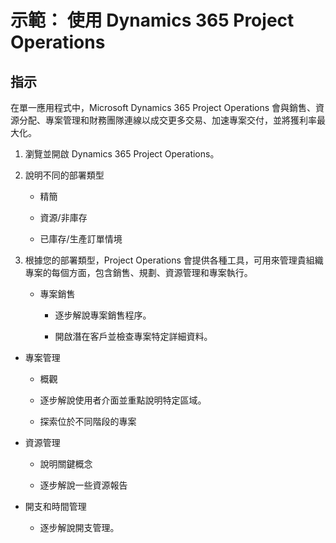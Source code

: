 ﻿---
demo:
    title: '示範： 使用 Dynamics 365 Project Operations'
    module: '模組 5： 學習 Dynamics 365 Project Operations 的基礎知識'
---

# 示範： 使用 Dynamics 365 Project Operations

## 指示

在單一應用程式中，Microsoft Dynamics 365 Project Operations 會與銷售、資源分配、專案管理和財務團隊連線以成交更多交易、加速專案交付，並將獲利率最大化。

1. 瀏覽並開啟 Dynamics 365 Project Operations。

2. 說明不同的部署類型

	- 精簡

	- 資源/非庫存 

	- 已庫存/生產訂單情境

3. 根據您的部署類型，Project Operations 會提供各種工具，可用來管理貴組織專案的每個方面，包含銷售、規劃、資源管理和專案執行。 

	- 專案銷售

		- 逐步解說專案銷售程序。 

		- 開啟潛在客戶並檢查專案特定詳細資料。 

- 專案管理

	- 概觀

	- 逐步解說使用者介面並重點說明特定區域。 

	- 探索位於不同階段的專案

- 資源管理

	- 說明關鍵概念

	- 逐步解說一些資源報告

- 開支和時間管理

	- 逐步解說開支管理。 

